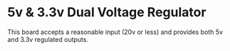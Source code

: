 5v & 3.3v Dual Voltage Regulator
================================

This board accepts a reasonable input (20v or less) and provides both 5v and 3.3v regulated outputs.
